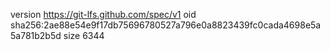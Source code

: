 version https://git-lfs.github.com/spec/v1
oid sha256:2ae88e54e9f17db75696780527a796e0a8823439fc0cada4698e5a5a781b2b5d
size 6344
